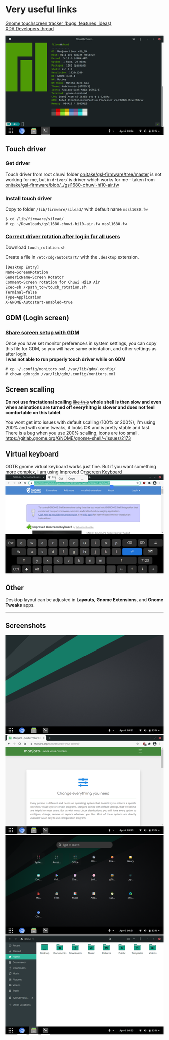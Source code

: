 # Very useful links
[Gnome touchscreen tracker (bugs, features, ideas)](https://wiki.gnome.org/Design/OS/Touchscreen)  
[XDA Developers thread](https://forum.xda-developers.com/t/chuwi-hi10-air-linux-installation-guide.3915804/)

![Index image](img/index.png)

## Touch driver
### Get driver
Touch driver from root chuwi folder [onitake/gsl-firmware/tree/master](https://github.com/onitake/gsl-firmware/tree/master/firmware/chuwi) is not working for me, but in `driver/` is driver which works for me - taken from [onitake/gsl-firmware/blob/../gsl1680-chuwi-hi10-air.fw](https://github.com/onitake/gsl-firmware/blob/master/firmware/linux/silead/gsl1680-chuwi-hi10-air.fw)    

### Install touch driver
Copy to folder `/lib/firmware/silead/` with default name `mssl1680.fw`  
``` 
$ cd /lib/firmware/silead/  
# cp ~/Downloads/gsl1680-chuwi-hi10-air.fw mssl1680.fw
```

### [Correct driver rotation after log in for all users](https://help.gnome.org/admin/system-admin-guide/stable/autostart-applications.html.en)
Download `touch_rotation.sh`

Create a file in `/etc/xdg/autostart/` with the `.desktop` extension.

```
[Desktop Entry]
Name=ScreenRotation
GenericName=Screen Rotator
Comment=Screen rotation for Chuwi Hi10 Air
Exec=sh /<path_to>/touch_rotation.sh
Terminal=false
Type=Application
X-GNOME-Autostart-enabled=true
```

## GDM (Login screen)
### [Share screen setup with GDM](https://wiki.archlinux.org/index.php/GDM#Setup_default_monitor_settings)
Once you have set monitor preferences in system settings, you can copy this file for GDM, so you will have same orientation, and other settings as after login.  
__I was not able to run properly touch driver while on GDM__

```
# cp ~/.config/monitors.xml /var/lib/gdm/.config/
# chown gdm:gdm /var/lib/gdm/.config/monitors.xml
```

## Screen scalling
__Do not use fractational scalling__ <del>[like this](https://forum.manjaro.org/t/fractional-scaling-in-gnome/22195)</del> __whole shell is then slow and even when animations are turned off everyhitng is slower and does not feel comfortable on this tablet__

You wont get into issues with default scalling (100% or 200%), I'm using 200% and with some tweaks, it looks OK and is pretty stable and fast.
There is a bug when you use 200% scalling, icons are too small.
https://gitlab.gnome.org/GNOME/gnome-shell/-/issues/2173

## Virtual keyboard
OOTB gnome virtual keyboard works just fine.
But if you want something more complex, I am using [Improved Onscreen Keyboard](https://extensions.gnome.org/extension/3330/improved-onscreen-keyboard)
![Keyboard image](img/keyboard.png)

## Other
Desktop layout can be adjusted in __Layouts__, __Gnome Extensions__, and __Gnome Tweaks__ apps.

---
## Screenshots
![Desktop image](img/desktop.png)
![Chromium image](img/chromium.png)
![App menu image](img/all_apps.png)
![Files image](img/files.png)